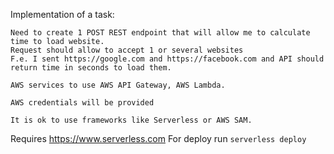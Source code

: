 Implementation of a task:
```
Need to create 1 POST REST endpoint that will allow me to calculate time to load website. 
Request should allow to accept 1 or several websites
F.e. I sent https://google.com and https://facebook.com and API should return time in seconds to load them. 

AWS services to use AWS API Gateway, AWS Lambda. 

AWS credentials will be provided

It is ok to use frameworks like Serverless or AWS SAM.
```
Requires https://www.serverless.com
For deploy run `serverless deploy`
